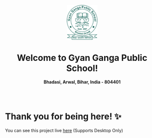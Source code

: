<div align="center">
  <a href="https://ggpsarwal.github.io/ggpsarwal"><img src="./Logo_Green.png" alt="Gyan Ganga Public School" width="100"></a>
</div>

<h1 align="center">
  Welcome to Gyan Ganga Public School!
</h1>
<p align="center">
  <b>Bhadasi, Arwal, Bihar, India - 804401</b>
</p>


<br/><br/>
# Thank you for being here! ✨<br>
You can see this project live [here](https://ggpsarwal.github.io/ggpsarwal) (Supports Desktop Only)
<br>
<br>

